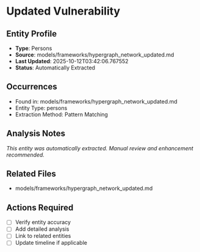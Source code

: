 # Updated Vulnerability

## Entity Profile
- **Type**: Persons
- **Source**: models/frameworks/hypergraph_network_updated.md
- **Last Updated**: 2025-10-12T03:42:06.767552
- **Status**: Automatically Extracted

## Occurrences
- Found in: models/frameworks/hypergraph_network_updated.md
- Entity Type: persons
- Extraction Method: Pattern Matching

## Analysis Notes
*This entity was automatically extracted. Manual review and enhancement recommended.*

## Related Files
- models/frameworks/hypergraph_network_updated.md

## Actions Required
- [ ] Verify entity accuracy
- [ ] Add detailed analysis
- [ ] Link to related entities
- [ ] Update timeline if applicable
